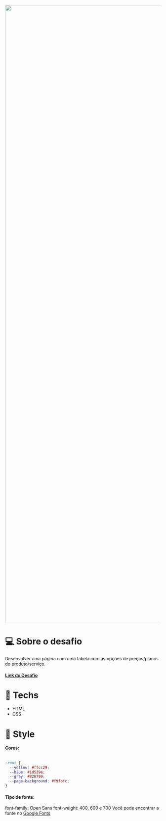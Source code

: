 <!--lint disable no-literal-urls-->

<p align="center">
  <a href="https://ingridsotodev.github.io/desafio-pricing-table-discover/">
    <img
      alt="Pricing Table"
      src="https://efficient-sloth-d85.notion.site/image/https%3A%2F%2Fs3-us-west-2.amazonaws.com%2Fsecure.notion-static.com%2F589a038a-dd0c-432d-a954-0ecf15eb5fd5%2FDesktop.png?table=block&id=d5f9da12-4b3d-404a-b6dd-de37e0796d03&spaceId=08f749ff-d06d-49a8-a488-9846e081b224&width=2000&userId=&cache=v2"
      width="2000"
    />
  </a>
</p>

# 💻 Sobre o desafio
Desenvolver uma página com uma tabela com as opções de preços/planos do produto/serviço.

#### [Link do Desafio](https://efficient-sloth-d85.notion.site/Desafio-Pricing-Table-e0b6f59253e54d229fdde09228226b32)

# 🚀 Techs
* HTML
* CSS

# 🎨 Style

#### Cores:

```css

:root {
  --yellow: #ffcc29;
  --blue: #1d539e;
  --gray: #828799;
  --page-background: #f9fbfc;
}

```

#### Tipo de fonte:
font-family: Open Sans
font-weight: 400, 600 e 700
Você pode encontrar a fonte no [Google Fonts](https://fonts.google.com/)


